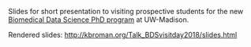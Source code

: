 Slides for short presentation to visiting prospective students for the
new [Biomedical Data Science PhD program](https://bit.ly/MadBDS) at
UW-Madison.

Rendered slides: <http://kbroman.org/Talk_BDSvisitday2018/slides.html>
